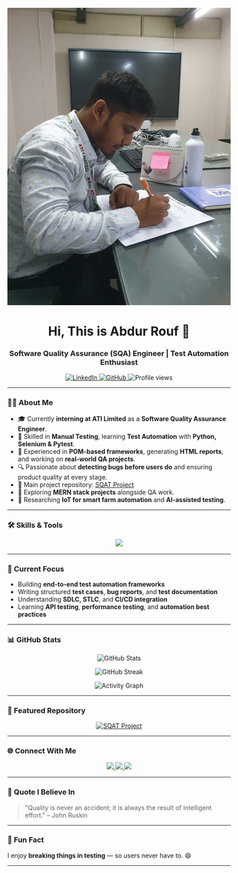 <!-- 👋 Welcome Section with Banner Image -->
<p align="center">
  <img src="https://github.com/Abdur-Rouf20/Abdur-Rouf20/raw/main/git%20pro.jpg" alt="Abdur Rouf Portfolio Banner" width="800"/>
</p>


<h1 align="center">Hi, This is Abdur Rouf 👋</h1>
<h3 align="center">Software Quality Assurance (SQA) Engineer | Test Automation Enthusiast</h3>

<p align="center">
  <a href="https://linkedin.com/in/abdur-rouf-sqa" target="_blank">
    <img src="https://img.shields.io/badge/LinkedIn-blue?style=flat&logo=linkedin" alt="LinkedIn"/>
  </a>
  <a href="https://github.com/Abdur-Rouf20" target="_blank">
    <img src="https://img.shields.io/badge/GitHub-000?style=flat&logo=github" alt="GitHub"/>
  </a>
  <img src="https://komarev.com/ghpvc/?username=Abdur-Rouf20&color=green" alt="Profile views"/>
</p>

---

### 👨‍💻 About Me

- 🎓 Currently **interning at ATI Limited** as a **Software Quality Assurance Engineer**.  
- 🧠 Skilled in **Manual Testing**, learning **Test Automation** with **Python, Selenium & Pytest**.  
- 🧩 Experienced in **POM-based frameworks**, generating **HTML reports**, and working on **real-world QA projects**.  
- 🔍 Passionate about **detecting bugs before users do** and ensuring product quality at every stage.  
- 📂 Main project repository: [SQAT Project](https://github.com/Abdur-Rouf20/SQAT-Project)  
- 🤖 Exploring **MERN stack projects** alongside QA work.  
- 🌱 Researching **IoT for smart farm automation** and **AI-assisted testing**.

---

### 🛠️ Skills & Tools

<p align="center">
  <img src="https://skillicons.dev/icons?i=python,selenium,git,github,vscode,html,css,js,linux,mongodb,nodejs,react" />
</p>

---

### 🧪 Current Focus

- Building **end-to-end test automation frameworks**  
- Writing structured **test cases**, **bug reports**, and **test documentation**  
- Understanding **SDLC, STLC**, and **CI/CD integration**  
- Learning **API testing**, **performance testing**, and **automation best practices**  

---

### 📊 GitHub Stats

<p align="center">
  <img src="https://github-readme-stats.vercel.app/api?username=Abdur-Rouf20&show_icons=true&theme=tokyonight" alt="GitHub Stats" />
</p>

<p align="center">
  <img src="https://github-readme-streak-stats.herokuapp.com/?user=Abdur-Rouf20&theme=tokyonight" alt="GitHub Streak" />
</p>

<p align="center">
  <img src="https://github-readme-activity-graph.vercel.app/graph?username=Abdur-Rouf20&theme=tokyo-night" alt="Activity Graph" />
</p>

---

### 🧩 Featured Repository

<p align="center">
  <a href="https://github.com/Abdur-Rouf20/SQAT-Project">
    <img src="https://github-readme-stats.vercel.app/api/pin/?username=Abdur-Rouf20&repo=SQAT-Project&theme=tokyonight" alt="SQAT Project"/>
  </a>
</p>

---

### 🌐 Connect With Me

<p align="center">
  <a href="https://linkedin.com/in/abdur-rouf-sqa" target="_blank">
    <img src="https://img.shields.io/badge/LinkedIn-abdur--rouf--sqa-blue?style=flat&logo=linkedin"/>
  </a>
  <a href="https://github.com/Abdur-Rouf20" target="_blank">
    <img src="https://img.shields.io/badge/GitHub-Abdur--Rouf20-black?style=flat&logo=github"/>
  </a>
  <a href="mailto:abdurrouf@example.com">
    <img src="https://img.shields.io/badge/Email-abdurrouf%40example.com-red?style=flat&logo=gmail"/>
  </a>
</p>

---

### 💬 Quote I Believe In
> "Quality is never an accident; it is always the result of intelligent effort." – John Ruskin

---

### 🧠 Fun Fact
I enjoy **breaking things in testing** — so users never have to. 😄

---

<style>
@keyframes bounce {
  0%, 20%, 50%, 80%, 100% { transform: translateY(0); }
  40% { transform: translateY(-15px); }
  60% { transform: translateY(-7px); }
}
</style>
